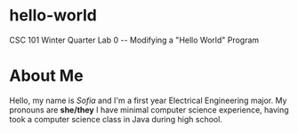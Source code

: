 # hello-world
CSC 101 Winter Quarter Lab 0 -- Modifying a "Hello World" Program
# About Me
Hello, my name is *Sofia* and I'm a first year Electrical Engineering major.
My pronouns are **she/they**
I have minimal computer science experience, having took a computer science class in Java during high school.
